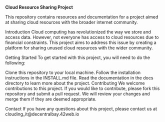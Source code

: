 **Cloud Resource Sharing Project**

<p>This repository contains resources and documentation for a project aimed at sharing cloud resources with the broader internet community.</p>

<p>Introduction
Cloud computing has revolutionized the way we store and access data. However, not everyone has access to cloud resources due to financial constraints. This project aims to address this issue by creating a platform for sharing unused cloud resources with the wider community.</p>

<p>Getting Started
To get started with this project, you will need to do the following:</p>

<p>Clone this repository to your local machine.
Follow the installation instructions in the INSTALL.md file.
Read the documentation in the docs directory to learn more about the project.
Contributing
We welcome contributions to this project. If you would like to contribute, please fork this repository and submit a pull request. We will review your changes and merge them if they are deemed appropriate.</p>

<p>Contact
If you have any questions about this project, please contact us at clouding_it@decentralbay.42web.io</p>
